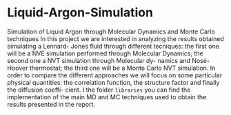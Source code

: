 # Liquid-Argon-Simulation
Simulation of Liquid Argon through Molecular Dynamics and Monte Carlo techniques
In this project we are interested in analyzing the results obtained simulating a Lennard-
Jones fluid through different tecniques: the first one will be a NVE simulation performed
through Molecular Dynamics; the second one a NVT simulation through Molecular dy-
namics and Nosé-Hoover thermostat; the third one will be a Monte Carlo NVT simulation.
In order to compare the different approaches we will focus on some particular physical
quantities: the correlation function, the structure factor and finally the diffusion coeffi-
cient.
I the folder `libraries` you can find the implementation of the main MD and MC techniques used to obtain the results presented in the report.
